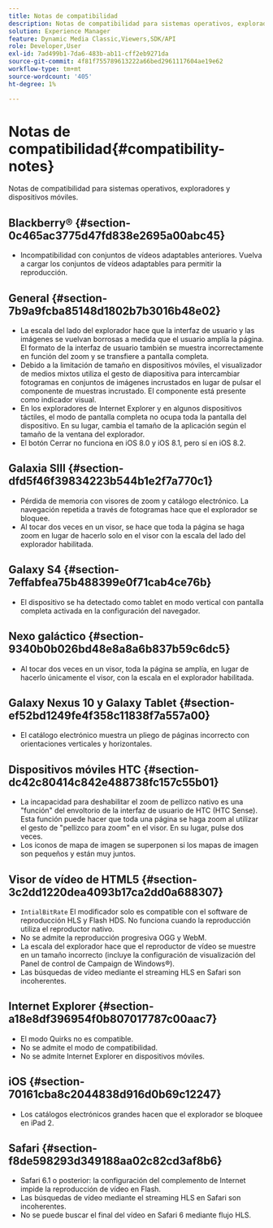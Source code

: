 ```yaml
---
title: Notas de compatibilidad
description: Notas de compatibilidad para sistemas operativos, exploradores y dispositivos móviles.
solution: Experience Manager
feature: Dynamic Media Classic,Viewers,SDK/API
role: Developer,User
exl-id: 7ad499b1-7da6-483b-ab11-cff2eb9271da
source-git-commit: 4f81f755789613222a66bed2961117604ae19e62
workflow-type: tm+mt
source-wordcount: '405'
ht-degree: 1%

---
```


# Notas de compatibilidad{#compatibility-notes}

<!-- Updated April 06, 2021 from https://wiki.corp.adobe.com/pages/viewpage.action?spaceKey=scene7qa&title=s7Viewers%2C+S7SDK%2C+S7OnDemand+Release+Notes - Contact is Sasha -->

Notas de compatibilidad para sistemas operativos, exploradores y dispositivos móviles.

## Blackberry® {#section-0c465ac3775d47fd838e2695a00abc45}

* Incompatibilidad con conjuntos de vídeos adaptables anteriores. Vuelva a cargar los conjuntos de vídeos adaptables para permitir la reproducción.

## General {#section-7b9a9fcba85148d1802b7b3016b48e02}

* La escala del lado del explorador hace que la interfaz de usuario y las imágenes se vuelvan borrosas a medida que el usuario amplía la página. El formato de la interfaz de usuario también se muestra incorrectamente en función del zoom y se transfiere a pantalla completa.
* Debido a la limitación de tamaño en dispositivos móviles, el visualizador de medios mixtos utiliza el gesto de diapositiva para intercambiar fotogramas en conjuntos de imágenes incrustados en lugar de pulsar el componente de muestras incrustado. El componente está presente como indicador visual.
* En los exploradores de Internet Explorer y en algunos dispositivos táctiles, el modo de pantalla completa no ocupa toda la pantalla del dispositivo. En su lugar, cambia el tamaño de la aplicación según el tamaño de la ventana del explorador.
* El botón Cerrar no funciona en iOS 8.0 y iOS 8.1, pero sí en iOS 8.2.

## Galaxia SIII {#section-dfd5f46f39834223b544b1e2f7a770c1}

* Pérdida de memoria con visores de zoom y catálogo electrónico. La navegación repetida a través de fotogramas hace que el explorador se bloquee.
* Al tocar dos veces en un visor, se hace que toda la página se haga zoom en lugar de hacerlo solo en el visor con la escala del lado del explorador habilitada.

## Galaxy S4 {#section-7effabfea75b488399e0f71cab4ce76b}

* El dispositivo se ha detectado como tablet en modo vertical con pantalla completa activada en la configuración del navegador.

## Nexo galáctico {#section-9340b0b026bd48e8a8a6b837b59c6dc5}

* Al tocar dos veces en un visor, toda la página se amplía, en lugar de hacerlo únicamente el visor, con la escala en el explorador habilitada.

## Galaxy Nexus 10 y Galaxy Tablet {#section-ef52bd1249fe4f358c11838f7a557a00}

* El catálogo electrónico muestra un pliego de páginas incorrecto con orientaciones verticales y horizontales.

## Dispositivos móviles HTC {#section-dc42c80414c842e488738fc157c55b01}

* La incapacidad para deshabilitar el zoom de pellizco nativo es una &quot;función&quot; del envoltorio de la interfaz de usuario de HTC (HTC Sense). Esta función puede hacer que toda una página se haga zoom al utilizar el gesto de &quot;pellizco para zoom&quot; en el visor. En su lugar, pulse dos veces.
* Los iconos de mapa de imagen se superponen si los mapas de imagen son pequeños y están muy juntos.

## Visor de vídeo de HTML5 {#section-3c2dd1220dea4093b17ca2dd0a688307}

* `IntialBitRate` El modificador solo es compatible con el software de reproducción HLS y Flash HDS. No funciona cuando la reproducción utiliza el reproductor nativo.
* No se admite la reproducción progresiva OGG y WebM.
* La escala del explorador hace que el reproductor de vídeo se muestre en un tamaño incorrecto (incluye la configuración de visualización del Panel de control de Campaign de Windows®).
* Las búsquedas de vídeo mediante el streaming HLS en Safari son incoherentes.

## Internet Explorer {#section-a18e8df396954f0b807017787c00aac7}

* El modo Quirks no es compatible.
* No se admite el modo de compatibilidad.
* No se admite Internet Explorer en dispositivos móviles.

## iOS {#section-70161cba8c2044838d916d0b69c12247}

* Los catálogos electrónicos grandes hacen que el explorador se bloquee en iPad 2.

## Safari {#section-f8de598293d349188aa02c82cd3af8b6}

* Safari 6.1 o posterior: la configuración del complemento de Internet impide la reproducción de vídeo en Flash.
* Las búsquedas de vídeo mediante el streaming HLS en Safari son incoherentes.
* No se puede buscar el final del vídeo en Safari 6 mediante flujo HLS.
